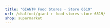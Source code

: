 ```yaml
---
title: "GIANT® Food Stores - Store 6519"
url: /chalfont/giant-r-food-stores-store-6519/
shop: supermarket
---
```

